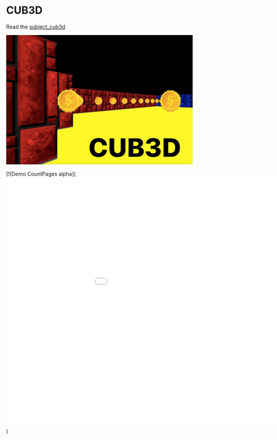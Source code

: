 # CUB3D

Read the [subject_cub3d](https://github.com/ninellekam/cub3D/blob/master/subject_cub3d.pdf)

![alt text](png_readme/first.png "Описание будет тут")​

[![Demo CountPages alpha](<iframe src='//gifs.com/embed/cub3d-nxB6E4' frameborder='0' scrolling='no' width='1080px' height='674px' style='-webkit-backface-visibility: hidden;-webkit-transform: scale(1);' ></iframe>)